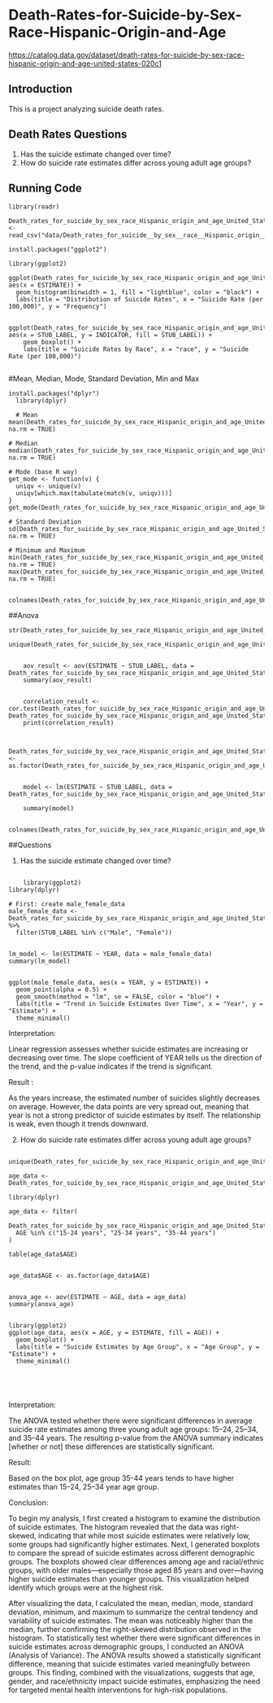 # Death-Rates-for-Suicide-by-Sex-Race-Hispanic-Origin-and-Age

<https://catalog.data.gov/dataset/death-rates-for-suicide-by-sex-race-hispanic-origin-and-age-united-states-020c1>

## Introduction

This is a project analyzing suicide death rates.

## Death Rates Questions

1. Has the suicide estimate changed over time?
2. How do suicide rate estimates differ across young adult age groups?


## Running Code

```{r}
library(readr)

Death_rates_for_suicide_by_sex_race_Hispanic_origin_and_age_United_States <- read_csv("data/Death_rates_for_suicide__by_sex__race__Hispanic_origin__and_age__United_States.csv")

install.packages("ggplot2")

library(ggplot2)
```

```{r}
ggplot(Death_rates_for_suicide_by_sex_race_Hispanic_origin_and_age_United_States, aes(x = ESTIMATE)) +
  geom_histogram(binwidth = 1, fill = "lightblue", color = "black") +
  labs(title = "Distribution of Suicide Rates", x = "Suicide Rate (per 100,000)", y = "Frequency")

  ggplot(Death_rates_for_suicide_by_sex_race_Hispanic_origin_and_age_United_States, aes(x = STUB_LABEL, y = INDICATOR, fill = STUB_LABEL)) +
    geom_boxplot() +
    labs(title = "Suicide Rates by Race", x = "race", y = "Suicide Rate (per 100,000)")
  
```

#Mean, Median, Mode, Standard Deviation, Min and Max
```{r}
install.packages("dplyr")
  library(dplyr)
  
  # Mean
mean(Death_rates_for_suicide_by_sex_race_Hispanic_origin_and_age_United_States$ESTIMATE, na.rm = TRUE)

# Median
median(Death_rates_for_suicide_by_sex_race_Hispanic_origin_and_age_United_States$ESTIMATE, na.rm = TRUE)

# Mode (base R way)
get_mode <- function(v) {
  uniqv <- unique(v)
  uniqv[which.max(tabulate(match(v, uniqv)))]
}
get_mode(Death_rates_for_suicide_by_sex_race_Hispanic_origin_and_age_United_States$ESTIMATE)

# Standard Deviation
sd(Death_rates_for_suicide_by_sex_race_Hispanic_origin_and_age_United_States$ESTIMATE, na.rm = TRUE)

# Minimum and Maximum
min(Death_rates_for_suicide_by_sex_race_Hispanic_origin_and_age_United_States$ESTIMATE, na.rm = TRUE)
max(Death_rates_for_suicide_by_sex_race_Hispanic_origin_and_age_United_States$ESTIMATE, na.rm = TRUE)

    colnames(Death_rates_for_suicide_by_sex_race_Hispanic_origin_and_age_United_States)
```

##Anova
```{r}
str(Death_rates_for_suicide_by_sex_race_Hispanic_origin_and_age_United_States)         
    unique(Death_rates_for_suicide_by_sex_race_Hispanic_origin_and_age_United_States$STUB_LABEL) 
  
  
    aov_result <- aov(ESTIMATE ~ STUB_LABEL, data = Death_rates_for_suicide_by_sex_race_Hispanic_origin_and_age_United_States)
    summary(aov_result)
```


```{r}

    correlation_result <- cor.test(Death_rates_for_suicide_by_sex_race_Hispanic_origin_and_age_United_States$"AGE_NUM", Death_rates_for_suicide_by_sex_race_Hispanic_origin_and_age_United_States$ESTIMATE)
    print(correlation_result)
    
    
    Death_rates_for_suicide_by_sex_race_Hispanic_origin_and_age_United_States$STUB_LABEL <- as.factor(Death_rates_for_suicide_by_sex_race_Hispanic_origin_and_age_United_States$STUB_LABEL)
    
  
    model <- lm(ESTIMATE ~ STUB_LABEL, data = Death_rates_for_suicide_by_sex_race_Hispanic_origin_and_age_United_States)

    summary(model)
    
    colnames(Death_rates_for_suicide_by_sex_race_Hispanic_origin_and_age_United_States)
```

##Questions

1.  Has the suicide estimate changed over time?

```{r}

    library(ggplot2)
library(dplyr)  

# First: create male_female_data
male_female_data <- Death_rates_for_suicide_by_sex_race_Hispanic_origin_and_age_United_States %>%
  filter(STUB_LABEL %in% c("Male", "Female"))


lm_model <- lm(ESTIMATE ~ YEAR, data = male_female_data)
summary(lm_model)


ggplot(male_female_data, aes(x = YEAR, y = ESTIMATE)) +
  geom_point(alpha = 0.5) +
  geom_smooth(method = "lm", se = FALSE, color = "blue") +
  labs(title = "Trend in Suicide Estimates Over Time", x = "Year", y = "Estimate") +
  theme_minimal()

```

Interpretation:

Linear regression assesses whether suicide estimates are increasing or decreasing over time. The slope coefficient of YEAR tells us the direction of the trend, and the p-value indicates if the trend is significant.

Result :

As the years increase, the estimated number of suicides slightly decreases on average. However, the data points are very spread out, meaning that year is not a strong predictor of suicide estimates by itself. The relationship is weak, even though it trends downward.

2.  How do suicide rate estimates differ across young adult age groups?

```{r}

unique(Death_rates_for_suicide_by_sex_race_Hispanic_origin_and_age_United_States$AGE)

age_data <- Death_rates_for_suicide_by_sex_race_Hispanic_origin_and_age_United_States

library(dplyr)

age_data <- filter(
  Death_rates_for_suicide_by_sex_race_Hispanic_origin_and_age_United_States,
  AGE %in% c("15-24 years", "25-34 years", "35-44 years")
)

table(age_data$AGE)


age_data$AGE <- as.factor(age_data$AGE)


anova_age <- aov(ESTIMATE ~ AGE, data = age_data)
summary(anova_age)


library(ggplot2)
ggplot(age_data, aes(x = AGE, y = ESTIMATE, fill = AGE)) +
  geom_boxplot() +
  labs(title = "Suicide Estimates by Age Group", x = "Age Group", y = "Estimate") +
  theme_minimal()





```

Interpretation:

The ANOVA tested whether there were significant differences in average suicide rate estimates among three young adult age groups: 15–24, 25–34, and 35–44 years. The resulting p-value from the ANOVA summary indicates \[whether or not\] these differences are statistically significant.

Result:

Based on the box plot, age group 35-44 years tends to have higher estimates than 15–24, 25–34 year age group.

Conclusion:

To begin my analysis, I first created a histogram to examine the distribution of suicide estimates. The histogram revealed that the data was right-skewed, indicating that while most suicide estimates were relatively low, some groups had significantly higher estimates. Next, I generated boxplots to compare the spread of suicide estimates across different demographic groups. The boxplots showed clear differences among age and racial/ethnic groups, with older males—especially those aged 85 years and over—having higher suicide estimates than younger groups. This visualization helped identify which groups were at the highest risk.

After visualizing the data, I calculated the mean, median, mode, standard deviation, minimum, and maximum to summarize the central tendency and variability of suicide estimates. The mean was noticeably higher than the median, further confirming the right-skewed distribution observed in the histogram. To statistically test whether there were significant differences in suicide estimates across demographic groups, I conducted an ANOVA (Analysis of Variance). The ANOVA results showed a statistically significant difference, meaning that suicide estimates varied meaningfully between groups. This finding, combined with the visualizations, suggests that age, gender, and race/ethnicity impact suicide estimates, emphasizing the need for targeted mental health interventions for high-risk populations.
